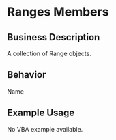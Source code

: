 # Ranges Members

## Business Description
A collection of Range objects.

## Behavior
Name

## Example Usage
No VBA example available.